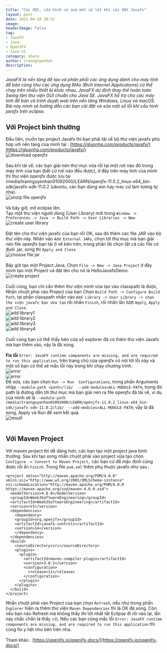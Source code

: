 ```yaml
---
title: "Cài đặt, cấu hình và sửa một số lỗi khi cài đặt Javafx"
layout: post
date: 2021-04-18 20:52
image: 
headerImage: false
tag:
- JavaFX
- Java
- OpenJFX
- Java UI
category: share
author: trannguyenhan
description: 
---
```

*JavaFX là nền tảng để tạo và phân phối các ứng dụng dành cho máy tính để bàn cũng như các ứng dụng RIAs (Rich Internet Applications) có thể chạy trên nhiều thiết bị khác nhau.  JavaFX dự định thay thế hoàn toàn Swing làm thư viện GUI chuẩn cho Java SE. JavaFX hỗ trợ cho các máy tính để bàn và trình duyệt web trên nền tảng Windows, Linux và macOS. Bài này mình sẽ hướng dẫn các bạn cài đặt và sửa một số lỗi khi cấu hình javafx trên eclipse.* <br />
## Với Project bình thường
Đầu tiên, muốn tạo project Javafx thì bạn phải tải về bộ thư viện javafx phù hợp với nền tảng của mình tại : [https://gluonhq.com/products/javafx/](https://gluonhq.com/products/javafx/)
<br />![download openjfx](https://images.viblo.asia/02a7fd45-8cd9-4e05-8af9-73798e251e10.png)<br /><br />
Sau khi tải về, các bạn giải nén thư mục vừa rồi tại một nơi nào đó trong máy tính của bạn (bất cứ nơi nào đều được), ở đây trên máy tính của mình thì thư viện openjfx được lưu tại /media/trannguyenhan01092000/LEARN/openjfx-11.0.2_linux-x64_bin-sdk/javafx-sdk-11.0.2 (ubuntu, các bạn dùng win hay mac cứ làm tương tự nha).
<br />![unzip file openjfx](https://images.viblo.asia/2f988e29-8838-44eb-ae33-d7247b77aa92.png)<br /><br />
Và bây giờ, mở eclipse lên. <br />
Tạo một thư viện người dùng (User Library) mới trong `Window -> Preferences -> Java -> Build Path -> User Libraries -> New`
<br />![create user library](https://images.viblo.asia/d27e183c-736f-46e0-a012-bd413574db41.png)<br /><br />
Đặt tên cho thư viện javafx của bạn rồi OK, sau đó thêm các file JAR vào bộ thư viện này. Nhấn vào `Add External JARs`, chọn tới thư mục mà bạn giải nén file openjfx bạn tải ở về bên trên, trong phần lib chọn tất cả các file có đuôi .jar, xong thì `Apply and Close`
<br />![choose file jar](https://images.viblo.asia/a794ad5a-f3f3-4386-8b49-24a727347355.png)<br /><br />
Bây giờ tạo một Project Java, Chọn `File -> New -> Java Project` ở đây mình tạo một Project và đặt tên cho nó là HelloJavafxDemo.
<br />![create project](https://images.viblo.asia/123b516a-4703-4fea-8f97-4e1c50fa3cd8.png)<br /><br />
Cuối cùng, bạn chỉ cần thêm thư viện mình vừa tạo vào classpath là được, Nhấn chuột phải vào Project của bạn Chọn `Build Path -> Configure Build Path`, tại phần classpath nhấn vào `Add Library -> User Library -> chọn thư viện javafx bạn vừa tạo` rồi nhấn `Finish`, rồi nhấn lần lượt `Apply`, `Apply and Close`.
<br />![add library1](https://images.viblo.asia/499db763-9dbc-4971-9a5e-36bfb51e529f.png)
<br />![add library2](https://images.viblo.asia/8a7aa3cc-87c2-4fd1-8c24-f362c784217d.png)
<br />![add library3](https://images.viblo.asia/901c03b3-3c2e-45eb-a151-c58922f4671c.png)
<br/>![add library4](https://images.viblo.asia/0231930b-31d0-4e09-af6f-a445ccfb90a6.png)<br /><br />
Cuối cùng bạn có thể thấy bên cửa sổ explorer đã có thêm thư viện Javafx mà bạn thêm vào, vậy là đã xong.<br /><br />
**Fix lỗi** `Error: JavaFX runtime components are missing, and are required to run this application`, trên trang chủ của openjfx có nói tới lỗi này và một số bạn có thể sẽ mắc lỗi này trong khi chạy chương trình.
<br />![error](https://images.viblo.asia/bb26fdb2-119e-46e6-a530-2f927db48ea8.png)
<br />![error](https://images.viblo.asia/9982831f-e913-4b45-835b-483051cd10ec.png)<br />
Để sửa, các bạn chọn `Run -> Run  Configurations`, trong phần Arguments nhập `--module-path <path>/lib/  --add-modules=ALL-MODULE-PATH`, trong đó path là đường dẫn tới thư mục mà bạn giải nén ra file openjfx đã tải về, ví dụ của mình sẽ là `--module-path /media/trannguyenhan01092000/LEARN/openjfx-11.0.2_linux-x64_bin-sdk/javafx-sdk-11.0.2/lib/  --add-modules=ALL-MODULE-PATH`, vậy là đã xong, Apply và Run để xem kết quả.
<br />![result](https://images.viblo.asia/23dc80ae-bdea-49b0-a0ca-c60c05cdb6b0.png)<br /><br />

## Với Maven Project
Với maven project thì dễ dàng hơn, các bạn tạo một project java bình thường. Sau khi tạo xong nhấn chuột phải vào project vừa tạo chọn `Configure -> Convert to Maven Project,` các bạn cứ để mặc định cũng được rồi ấn `Finish`. Trong file `pom.xml` thêm phụ thuộc javafx như sau : 
```
<project xmlns="http://maven.apache.org/POM/4.0.0" xmlns:xsi="http://www.w3.org/2001/XMLSchema-instance" xsi:schemaLocation="http://maven.apache.org/POM/4.0.0 https://maven.apache.org/xsd/maven-4.0.0.xsd">
  <modelVersion>4.0.0</modelVersion>
  <groupId>Week3SoftwareEngineering</groupId>
  <artifactId>Week3SoftwareEngineering</artifactId>
  <version>V1</version>
  <dependencies>
  	<dependency>
    <groupId>org.openjfx</groupId>
    <artifactId>javafx-controls</artifactId>
    <version>14</version>
  	</dependency>
  </dependencies>
  <build>
    <sourceDirectory>src</sourceDirectory>
    <plugins>
      <plugin>
        <artifactId>maven-compiler-plugin</artifactId>
        <version>3.8.1</version>
        <configuration>
          <release>11</release>
        </configuration>
      </plugin>
    </plugins>
  </build>
</project>
``` 
Nhấn chuột phải vào Project của bạn chọn `Refresh`, nếu như trong phần `Explorer` hiện ra thêm thư viện `Maven Dependencies` thì là OK đã xong. Còn nếu bạn nào Refresh mà không thấy thì tốt nhất tắt Eclipse đi rồi vào lại, lần này chắc chắn là thấy =)). Nếu các bạn cũng mắc lỗi `Error: JavaFX runtime components are missing, and are required to run this application` thì cũng fix y hệt như bên trên nha.<br /><br />
Tham khảo : [https://openjfx.io/openjfx-docs/](https://openjfx.io/openjfx-docs/)
